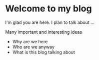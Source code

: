 # Welcome to my blog

I'm glad you are here. I plan to talk about ...

Many important and interesting ideas
 - Why are we here
 - Who are we anyway
 - What is this blog talking about
